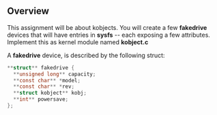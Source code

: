 ## Overview

This assignment will be about kobjects. You will create a few **fakedrive** devices that will have entries in **sysfs** -- each exposing a few
attributes. Implement this as kernel module named **kobject.c** <br />

A **fakedrive** device, is described by the following struct: <br />

```c
**struct** fakedrive {
  **unsigned long** capacity;
  **const char** *model;
  **const char** *rev;
  **struct kobject** kobj;
  **int** powersave;
};
```
